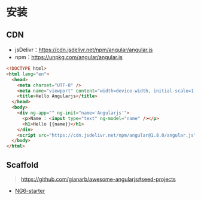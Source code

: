 # 安装

## CDN

- jsDelivr：https://cdn.jsdelivr.net/npm/angular/angular.js
- npm：https://unpkg.com/angular/angular.js

```html
<!DOCTYPE html>
<html lang="en">
  <head>
    <meta charset="UTF-8" />
    <meta name="viewport" content="width=device-width, initial-scale=1.0" />
    <title>Hello Angularjs</title>
  </head>
  <body>
    <div ng-app="" ng-init="name='Angularjs'">
      <p>Name : <input type="text" ng-model="name" /></p>
      <h1>Hello {{name}}</h1>
    </div>
    <script src="https://cdn.jsdelivr.net/npm/angular@1.8.0/angular.js"></script>
  </body>
</html>
```

## Scaffold

> https://github.com/gianarb/awesome-angularjs#seed-projects

- [NG6-starter](https://github.com/PatrickJS/NG6-starter)

